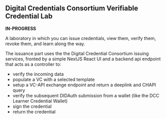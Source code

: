 ## Digital Credentials Consortium Verifiable Credential Lab

****IN-PROGRESS****

A laboratory in which you can issue credentials, view them, verify them, revoke them, and learn along the way.

The issuance part uses the the Digital Credential Consortium issuing services, fronted by a simple NextJS React UI and a backend api endpoint that acts as a controller to:

- verify the incoming data
- populate a VC with a selected template
- setup a VC-API exchange endpoint and return a deeplink and CHAPI query
- verify the subsequent DIDAuth submission from a wallet (like the DCC Learner Credential Wallet)
- sign the credential
- return the credential


